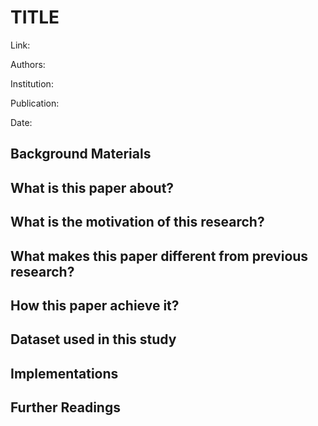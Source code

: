 # TITLE

Link:

Authors:

Institution:

Publication:

Date:


## Background Materials


## What is this paper about?


## What is the motivation of this research?


## What makes this paper different from previous research?


## How this paper achieve it?


## Dataset used in this study


## Implementations


## Further Readings
